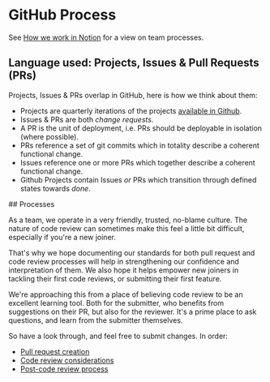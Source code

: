 # GitHub Process

See [How we work in Notion](https://www.notion.so/wellcometrust/How-we-work-8dc54e71aee345009dbea1e4fba577f5?pvs=4) for a view on team processes.

## Language used: Projects, Issues & Pull Requests (PRs)

Projects, Issues & PRs overlap in GitHub, here is how we think about them:

* Projects are quarterly iterations of the projects [available in Github](https://github.com/orgs/wellcomecollection/projects).
* Issues & PRs are both _change requests_.
* A PR is the unit of deployment, i.e. PRs should be deployable in isolation (where possible).
* PRs reference a set of git commits which in totality describe a coherent functional change.
* Issues reference one or more PRs which together describe a coherent functional change.
* Github Projects contain Issues _or_ PRs which transition through defined states towards _done_.

## Processes

As a team, we operate in a very friendly, trusted, no-blame culture. The nature of code review can sometimes make this feel a little bit difficult, especially if you're a new joiner.

That's why we hope documenting our standards for both pull request and code review processes will help in strengthening our confidence and interpretation of them. We also hope it helps empower new joiners in tackling their first code reviews, or submitting their first feature.

We're approaching this from a place of believing code review to be an excellent learning tool. Both for the submitter, who benefits from suggestions on their PR, but also for the reviewer. It's a prime place to ask questions, and learn from the submitter themselves.

So have a look through, and feel free to submit changes. In order:
- [Pull request creation](./pull-request-process.md)
- [Code review considerations](./code-review-process.md)
- [Post-code review process](./post-code-review.md)
